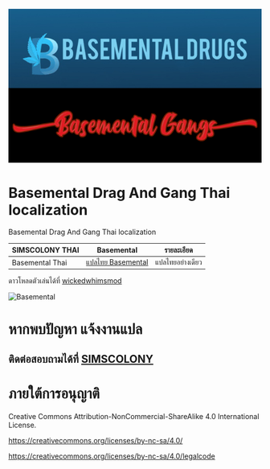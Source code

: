 ![Basemental](https://github.com/simscolony/Basemental_TH/blob/main/269605579_2032648843563175_1381426551895061247_n.png)

# Basemental Drag And Gang Thai localization
Basemental Drag And Gang Thai localization

| SIMSCOLONY THAI| Basemental |รายละเอียด|
| ------------- | ------------- | ------------- |
| Basemental Thai| [แปลไทย Basemental ]()  |แปลไทยอย่างเดียว|

ดาวโหลดตัวเล่นได้ที่
[wickedwhimsmod](https://basementalcc.com/)

![Basemental](https://basementalcc.com/wp-content/uploads/2023/09/BMD-Cover-2-1024x1024.png)

# หากพบปัญหา แจ้งงานแปล
## ติดต่อสอบถามได้ที่ [SIMSCOLONY](https://github.com/simscolony/Basemental_TH/blob/main/%5BSIMSCOLONY%5D%20Basemental%20Thai%202023.package)

# ภายใต้การอนุญาติ 

Creative Commons Attribution-NonCommercial-ShareAlike 4.0 International License.

https://creativecommons.org/licenses/by-nc-sa/4.0/

https://creativecommons.org/licenses/by-nc-sa/4.0/legalcode
